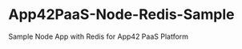 App42PaaS-Node-Redis-Sample
===========================

Sample Node App with Redis for App42 PaaS Platform


